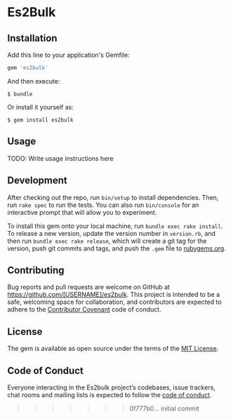 # Es2Bulk

## Installation

Add this line to your application's Gemfile:

```ruby
gem 'es2bulk'
```

And then execute:

    $ bundle

Or install it yourself as:

    $ gem install es2bulk

## Usage

TODO: Write usage instructions here

## Development

After checking out the repo, run `bin/setup` to install dependencies. Then, run `rake spec` to run the tests. You can also run `bin/console` for an interactive prompt that will allow you to experiment.

To install this gem onto your local machine, run `bundle exec rake install`. To release a new version, update the version number in `version.rb`, and then run `bundle exec rake release`, which will create a git tag for the version, push git commits and tags, and push the `.gem` file to [rubygems.org](https://rubygems.org).

## Contributing

Bug reports and pull requests are welcome on GitHub at https://github.com/[USERNAME]/es2bulk. This project is intended to be a safe, welcoming space for collaboration, and contributors are expected to adhere to the [Contributor Covenant](http://contributor-covenant.org) code of conduct.

## License

The gem is available as open source under the terms of the [MIT License](https://opensource.org/licenses/MIT).

## Code of Conduct

Everyone interacting in the Es2bulk project’s codebases, issue trackers, chat rooms and mailing lists is expected to follow the [code of conduct](https://github.com/[USERNAME]/es2bulk/blob/master/CODE_OF_CONDUCT.md).
>>>>>>> 0f777b0... initial commit
